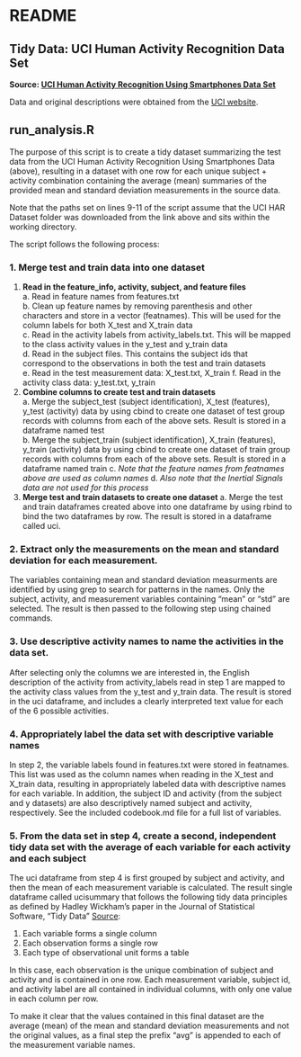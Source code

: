 README
================

## Tidy Data: UCI Human Activity Recognition Data Set

**Source: [UCI Human Activity Recognition Using Smartphones Data
Set](http://archive.ics.uci.edu/ml/datasets/Human+Activity+Recognition+Using+Smartphones)**

Data and original descriptions were obtained from the [UCI
website](http://archive.ics.uci.edu/ml/datasets/Human+Activity+Recognition+Using+Smartphones).

## run\_analysis.R

The purpose of this script is to create a tidy dataset summarizing the
test data from the UCI Human Activity Recognition Using Smartphones Data
(above), resulting in a dataset with one row for each unique subject +
activity combination containing the average (mean) summaries of the
provided mean and standard deviation measurements in the source data.

Note that the paths set on lines 9-11 of the script assume that the UCI
HAR Dataset folder was downloaded from the link above and sits within
the working directory.

The script follows the following process:

### 1\. Merge test and train data into one dataset

1.  **Read in the feature\_info, activity, subject, and feature
    files**  
    a. Read in feature names from features.txt  
    b. Clean up feature names by removing parenthesis and other
    characters and store in a vector (featnames). This will be used for
    the column labels for both X\_test and X\_train data  
    c. Read in the activity labels from activity\_labels.txt. This will
    be mapped to the class activity values in the y\_test and y\_train
    data  
    d. Read in the subject files. This contains the subject ids that
    correspond to the observations in both the test and train datasets  
    e. Read in the test measurement data: X\_test.txt, X\_train f. Read
    in the activity class data: y\_test.txt, y\_train
2.  **Combine columns to create test and train datasets**  
    a. Merge the subject\_test (subject identification), X\_test
    (features), y\_test (activity) data by using cbind to create one
    dataset of test group records with columns from each of the above
    sets. Result is stored in a dataframe named test  
    b. Merge the subject\_train (subject identification), X\_train
    (features), y\_train (activity) data by using cbind to create one
    dataset of train group records with columns from each of the above
    sets. Result is stored in a dataframe named train c. *Note that the
    feature names from featnames above are used as column names*
    d. *Also note that the Inertial Signals data are not used for this
    process*
3.  **Merge test and train datasets to create one dataset** a. Merge the
    test and train dataframes created above into one dataframe by using
    rbind to bind the two dataframes by row. The result is stored in a
    dataframe called uci.

### 2\. Extract only the measurements on the mean and standard deviation for each measurement.

The variables containing mean and standard deviation measurments are
identified by using grep to search for patterns in the names. Only the
subject, activity, and measurement variables containing “mean” or “std”
are selected. The result is then passed to the following step using
chained commands.

### 3\. Use descriptive activity names to name the activities in the data set.

After selecting only the columns we are interested in, the English
description of the activity from activity\_labels read in step 1 are
mapped to the activity class values from the y\_test and y\_train data.
The result is stored in the uci dataframe, and includes a clearly
interpreted text value for each of the 6 possible activities.

### 4\. Appropriately label the data set with descriptive variable names

In step 2, the variable labels found in features.txt were stored in
featnames. This list was used as the column names when reading in the
X\_test and X\_train data, resulting in appropriately labeled data with
descriptive names for each variable. In addition, the subject ID and
activity (from the subject and y datasets) are also descriptively named
subject and activity, respectively. See the included codebook.md file
for a full list of variables.

### 5\. From the data set in step 4, create a second, independent tidy data set with the average of each variable for each activity and each subject

The uci dataframe from step 4 is first grouped by subject and activity,
and then the mean of each measurement variable is calculated. The result
single dataframe called ucisummary that follows the following tidy data
principles as defined by Hadley Wickham’s paper in the Journal of
Statistical Software, “Tidy Data”
[Source](http://vita.had.co.nz/papers/tidy-data.pdf):

1.  Each variable forms a single column
2.  Each observation forms a single row
3.  Each type of observational unit forms a table

In this case, each observation is the unique combination of subject and
activity and is contained in one row. Each measurement variable, subject
id, and activity label are all contained in individual columns, with
only one value in each column per row.

To make it clear that the values contained in this final dataset are the
average (mean) of the mean and standard deviation measurements and not
the original values, as a final step the prefix “avg” is appended to
each of the measurement variable names.
